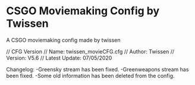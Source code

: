 # CSGO Moviemaking Config by Twissen
 A CSGO moviemaking config made by twissen


// CFG Version
// Name: twissen_movieCFG.cfg
// Author: Twissen
// Version: V5.6
// Latest Update: 07/05/2020

Changelog:
-Greensky stream has been fixed.
-Greenweapons stream has been fixed.
-Some old information has been deleted from the config.